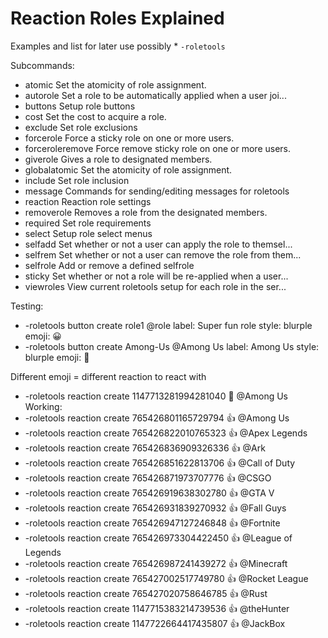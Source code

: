 # Reaction Roles Explained

Examples and list for later use possibly
* 
`-roletools`

Subcommands:
* atomic Set the atomicity of role assignment.
* autorole Set a role to be automatically applied when a user joi...
* buttons Setup role buttons
* cost Set the cost to acquire a role.
* exclude Set role exclusions
* forcerole Force a sticky role on one or more users.
* forceroleremove Force remove sticky role on one or more users.
* giverole Gives a role to designated members.
* globalatomic Set the atomicity of role assignment.
* include Set role inclusion
* message Commands for sending/editing messages for roletools
* reaction Reaction role settings
* removerole Removes a role from the designated members.
* required Set role requirements
* select Setup role select menus
* selfadd Set whether or not a user can apply the role to themsel...
* selfrem Set whether or not a user can remove the role from them...
* selfrole Add or remove a defined selfrole
* sticky Set whether or not a role will be re-applied when a user...
* viewroles View current roletools setup for each role in the ser...

Testing:
* -roletools button create role1 @role label: Super fun role style: blurple emoji: 😀
* -roletools button create Among-Us @Among Us  label: Among Us style: blurple emoji: :ghost:

Different emoji = different reaction to react with
* -roletools reaction create 1147713281994281040 :ghost: @Among Us
Working:
* -roletools reaction create 765426801165729794 :thumbsup: @Among Us
* -roletools reaction create 765426822010765323 :thumbsup: @Apex Legends
* -roletools reaction create 765426836909326336 :thumbsup: @Ark
* -roletools reaction create 765426851622813706 :thumbsup: @Call of Duty
* -roletools reaction create 765426871973707776 :thumbsup: @CSGO
* -roletools reaction create 765426919638302780 :thumbsup: @GTA V
* -roletools reaction create 765426931839270932 :thumbsup: @Fall Guys
* -roletools reaction create 765426947127246848 :thumbsup: @Fortnite
* -roletools reaction create 765426973304422450 :thumbsup: @League of Legends
* -roletools reaction create 765426987241439272 :thumbsup: @Minecraft
* -roletools reaction create 765427002517749780 :thumbsup: @Rocket League
* -roletools reaction create 765427020758646785 :thumbsup: @Rust
* -roletools reaction create 1147715383214739536 :thumbsup: @theHunter
* -roletools reaction create 1147722664417435807 :thumbsup: @JackBox